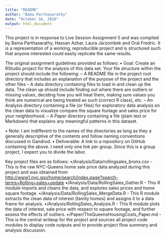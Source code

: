 ```yaml
---
title: "README"
author: "Bama Parthasarathy"
date: "October 16, 2016"
output: html_document
---
```


This project is in response to Live Session Assignment 5 and was compiled by Bama Parthasarathy, Hassan Azhar, Laura Jarzombek and Oral Fredric. It is a representation of a working, reproducible project and is structured such that anyone interested could easily replicate the same results.

The original assignment guidelines provided as follows:
•	Goal: Create an RStudio project for the analysis of this data set. Your file structure within the project should include the following:
–	A README file in the project root directory that includes an explanation of the purpose of the project and the other files
–	A data directory containing files to load in and clean up the data. The clean up should include finding out where there are outliers or missing values, deciding how you will treat them, making sure values you think are numerical are being treated as such (correct R class), etc.
–	An Analysis directory containing a file (or files) for exploratory data analysis on the clean data to visualize compare the square footage and sales price for your neighborhood.
–	A Paper directory containing a file (plain text or Markdown) that explains any meaningful patterns in this dataset.

•	Note: I am indifferent to the names of the directories as long as they a generally descriptive of the contents and follow naming conventions discussed in Gandrud.
•	Deliverable: A link to a repository on GitHub containing the above. I need only one link per group. Since this is a group project, I expect you to divide the labor.


Key project files are as follows:
•/Analysis/Data/rollingsales_bronx.csv - This is the raw NYC-Queens home sale price data analyzed during this project and was obtained from http://www1.nyc.gov/home/search/index.page?search-terms=Rolling+sales+update
•/Analysis/Data/RollingSales_Gather.R - This R module imports and cleans the data, and explores sales prices and home square footage.
•/Analysis/Data/RollingSales_MergeData.R - This R module extracts the clean data of interest (family homes) and assigns it to a data frame for analysis.
•/Analysis/RollingSales_Analysis.R - This R module plots the data of interest, sale price with respect to square footage, and further assess the effects of outliers.
•/Paper/TheQueensHousingCosts_Paper.md - This is the central writeup for the project and sources all project code modules to display code outputs and to provide project flow summary and analysis discussion.

